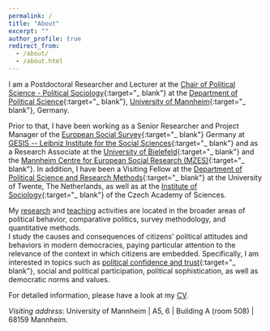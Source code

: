 ```yaml
---
permalink: /
title: "About"
excerpt: ""
author_profile: true
redirect_from:
  - /about/
  - /about.html
---
```


I am a Postdoctoral Researcher and Lecturer at the [Chair of Political Science - Political Sociology](https://www.sowi.uni-mannheim.de/en/schmitt-beck/){:target="_ blank"} at the [Department of Political Science](https://www.sowi.uni-mannheim.de/en/research/political-science/){:target="_ blank"}, [University of Mannheim](https://www.uni-mannheim.de/en/){:target="_ blank"}, Germany.

Prior to that, I have been working as a Senior Researcher and Project Manager of the [European Social Survey](https://www.europeansocialsurvey.org/){:target="_ blank"} Germany at [GESIS -- Leibniz Institute for the Social Sciences](https://www.gesis.org){:target="_ blank"} and as a Research Associate at the [University of Bielefeld](https://www.uni-bielefeld.de/(en)/soz/){:target="_ blank"} and the [Mannheim Centre for European Social Research (MZES)](https://www.mzes.uni-mannheim.de/d7/en){:target="_ blank"}. In addition, I have been a Visiting Fellow at the [Department of Political Science and Research Methods](https://www.utwente.nl/en/bms/omd/){:target="_ blank"} at the University of Twente, The Netherlands, as well as at the [Institute of Sociology](https://www.soc.cas.cz/en/about-institute){:target="_ blank"} of the Czech Academy of Sciences.

My [research](https://cschnaudt.github.io/publications/) and [teaching](https://cschnaudt.github.io/teaching/) activities are located in the broader areas of political behavior, comparative politics, survey methodology, and quantitative methods.  
I study the causes and consequences of citizens' political attitudes and behaviors in modern democracies, paying particular attention to the relevance of the context in which citizens are embedded. Specifically, I am interested in topics such as [political confidence and trust](https://www.springer.com/us/book/9783319894317){:target="_ blank"}, social and political participation, political sophistication, as well as democratic norms and values.

For detailed information, please have a look at my [CV](https://cschnaudt.github.io/cv/).  

*Visiting address*: University of Mannheim \| A5, 6 \| Building A (room 508) \|  68159 Mannheim.
